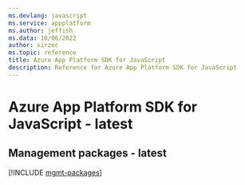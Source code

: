 ```yaml
---
ms.devlang: javascript
ms.service: appplatform
ms.author: jeffish
ms.data: 10/06/2022
author: xirzec
ms.topic: reference
title: Azure App Platform SDK for JavaScript
description: Reference for Azure App Platform SDK for JavaScript
---
```

# Azure App Platform SDK for JavaScript - latest

## Management packages - latest
[!INCLUDE [mgmt-packages](app-platform-mgmt-index.md)]